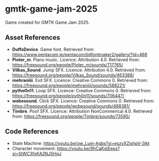 # gmtk-game-jam-2025
Game created for GMTK Game Jam 2025.

## Asset References
- **DuffsDevice**. Game font. Retrieved from: https://www.pentacom.jp/pentacom/bitfontmaker2/gallery/?id=468
- **Pioter_m**. Piano music. Licence: Attribution 4.0. Retrieved from: https://freesound.org/people/Pioter_m/sounds/717765/
- **Vilkas_Sound**. Jump SFX. Licence: Attribution 4.0. Retrieved from: https://freesound.org/people/Vilkas_Sound/sounds/463388/
- **mehraniiii**. Exit SFX. Licence: Creative Commons 0. Retrieved from: https://freesound.org/people/mehraniiii/sounds/588221/
- **pytho0n11**. Loop SFX. Licence: Creative Commons 0. Retrieved from: https://freesound.org/people/pyth0n11/sounds/706447/
- **wobesound**. Click SFX. Licence: Creative Commons 0. Retrieved from: https://freesound.org/people/wobesound/sounds/488381/
- **Timbre**. Poof SFX. Licence: Attribution NonCommerical 4.0. Retrieved from: https://freesound.org/people/Timbre/sounds/73595/

## Code References
- State Machine: https://youtu.be/ow_Lum-Agbs?si=eszvXZjshpV-3jkt
- Character movement: https://youtu.be/9hCaKstEeps?si=StWC3fxKA2NJSHqJ